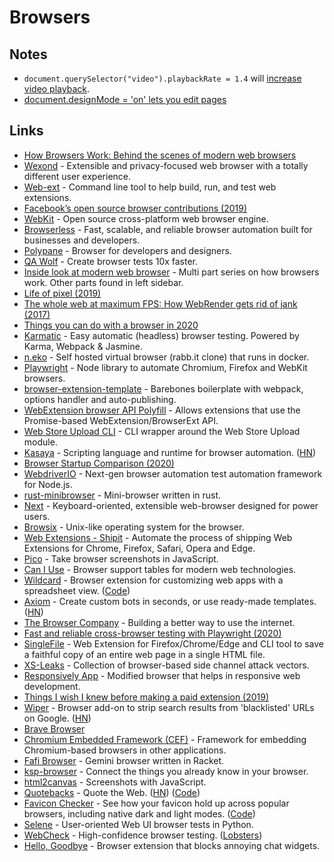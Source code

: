 # Browsers

## Notes

- `document.querySelector("video").playbackRate = 1.4` will [increase video playback](https://mjtsai.com/blog/2018/06/25/speeding-up-wwdc-videos/).
- [document.designMode = 'on' lets you edit pages](https://twitter.com/sulco/status/1177559150563344384)

## Links

- [How Browsers Work: Behind the scenes of modern web browsers](https://www.html5rocks.com/en/tutorials/internals/howbrowserswork/)
- [Wexond](https://github.com/wexond/wexond) - Extensible and privacy-focused web browser with a totally different user experience.
- [Web-ext](https://github.com/mozilla/web-ext) - Command line tool to help build, run, and test web extensions.
- [Facebook’s open source browser contributions (2019)](https://code.fb.com/web/browser-contributions/)
- [WebKit](https://github.com/WebKit/webkit) - Open source cross-platform web browser engine.
- [Browserless](https://www.browserless.io/) - Fast, scalable, and reliable browser automation built for businesses and developers.
- [Polypane](https://polypane.app/) - Browser for developers and designers.
- [QA Wolf](https://github.com/qawolf/qawolf) - Create browser tests 10x faster.
- [Inside look at modern web browser](https://developers.google.com/web/updates/2018/09/inside-browser-part1) - Multi part series on how browsers work. Other parts found in left sidebar.
- [Life of pixel (2019)](https://docs.google.com/presentation/d/1boPxbgNrTU0ddsc144rcXayGA_WF53k96imRH8Mp34Y/edit#slide=id.g60f92a5151_40_0)
- [The whole web at maximum FPS: How WebRender gets rid of jank (2017)](https://hacks.mozilla.org/2017/10/the-whole-web-at-maximum-fps-how-webrender-gets-rid-of-jank/)
- [Things you can do with a browser in 2020](https://github.com/luruke/browser-2020#readme)
- [Karmatic](https://github.com/developit/karmatic) - Easy automatic (headless) browser testing. Powered by Karma, Webpack & Jasmine.
- [n.eko](https://github.com/nurdism/neko) - Self hosted virtual browser (rabb.it clone) that runs in docker.
- [Playwright](https://github.com/microsoft/playwright) - Node library to automate Chromium, Firefox and WebKit browsers.
- [browser-extension-template](https://github.com/notlmn/browser-extension-template) - Barebones boilerplate with webpack, options handler and auto-publishing.
- [WebExtension browser API Polyfill](https://github.com/mozilla/webextension-polyfill) - Allows extensions that use the Promise-based WebExtension/BrowserExt API.
- [Web Store Upload CLI](https://github.com/DrewML/chrome-webstore-upload-cli) - CLI wrapper around the Web Store Upload module.
- [Kasaya](https://github.com/syscolabs/kasaya) - Scripting language and runtime for browser automation. ([HN](https://news.ycombinator.com/item?id=22374991))
- [Browser Startup Comparison (2020)](https://www.netmeister.org/blog/browser-startup.html)
- [WebdriverIO](https://github.com/webdriverio/webdriverio) - Next-gen browser automation test automation framework for Node.js.
- [rust-minibrowser](https://github.com/joshmarinacci/rust-minibrowser) - Mini-browser written in rust.
- [Next](https://github.com/atlas-engineer/next) - Keyboard-oriented, extensible web-browser designed for power users.
- [Browsix](https://github.com/plasma-umass/browsix) - Unix-like operating system for the browser.
- [Web Extensions - Shipit](https://github.com/LinusU/wext-shipit) - Automate the process of shipping Web Extensions for Chrome, Firefox, Safari, Opera and Edge.
- [Pico](https://github.com/gripeless/pico) - Take browser screenshots in JavaScript.
- [Can I Use](https://caniuse.com/) - Browser support tables for modern web technologies.
- [Wildcard](https://www.geoffreylitt.com/wildcard/) - Browser extension for customizing web apps with a spreadsheet view. ([Code](https://github.com/geoffreylitt/wildcard))
- [Axiom](https://axiom.ai/) - Create custom bots in seconds, or use ready-made templates. ([HN](https://news.ycombinator.com/item?id=23089243))
- [The Browser Company](https://thebrowser.company/) - Building a better way to use the internet.
- [Fast and reliable cross-browser testing with Playwright (2020)](https://medium.com/@arjunattam/fast-and-reliable-cross-browser-testing-with-playwright-155c0e8a821f)
- [SingleFile](https://github.com/gildas-lormeau/SingleFile) - Web Extension for Firefox/Chrome/Edge and CLI tool to save a faithful copy of an entire web page in a single HTML file.
- [XS-Leaks](https://github.com/xsleaks/xsleaks) - Collection of browser-based side channel attack vectors.
- [Responsively App](https://github.com/manojVivek/responsively-app) - Modified browser that helps in responsive web development.
- [Things I wish I knew before making a paid extension (2019)](https://www.amie-chen.com/blog/making-paid-extension/)
- [Wiper](https://github.com/davidahmed/wiper) - Browser add-on to strip search results from 'blacklisted' URLs on Google. ([HN](https://news.ycombinator.com/item?id=23295989))
- [Brave Browser](https://github.com/brave/brave-browser)
- [Chromium Embedded Framework (CEF)](https://github.com/chromiumembedded/cef) - Framework for embedding Chromium-based browsers in other applications.
- [Fafi Browser](https://git.sr.ht/~soapdog/fafi-browser) - Gemini browser written in Racket.
- [ksp-browser](https://github.com/inkandswitch/ksp-browser) - Connect the things you already know in your browser.
- [html2canvas](https://github.com/niklasvh/html2canvas) - Screenshots with JavaScript.
- [Quotebacks](https://quotebacks.net/) - Quote the Web. ([HN](https://news.ycombinator.com/item?id=23468175)) ([Code](https://github.com/Blogger-Peer-Review/quotebacks))
- [Favicon Checker](http://www.colinkeany.com/favicon-checker/) - See how your favicon hold up across popular browsers, including native dark and light modes. ([Code](https://github.com/colinkeany/favicon-checker))
- [Selene](https://github.com/yashaka/selene) - User-oriented Web UI browser tests in Python.
- [WebCheck](https://webcheck.tools/) - High-confidence browser testing. ([Lobsters](https://lobste.rs/s/mdmvuw/webcheck_high_confidence_browser))
- [Hello, Goodbye](https://github.com/bcye/Hello-Goodbye) - Browser extension that blocks annoying chat widgets.
